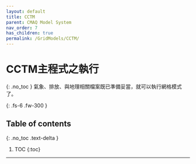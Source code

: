 ```yaml
---
layout: default
title: CCTM
parent: CMAQ Model System
nav_order: 7
has_children: true
permalink: /GridModels/CCTM/
---
```


# CCTM主程式之執行
{: .no_toc }
氣象、排放、與地理相關檔案既已準備妥當，就可以執行網格模式了。

{: .fs-6 .fw-300 }

## Table of contents
{: .no_toc .text-delta }

1. TOC
{:toc}

---



